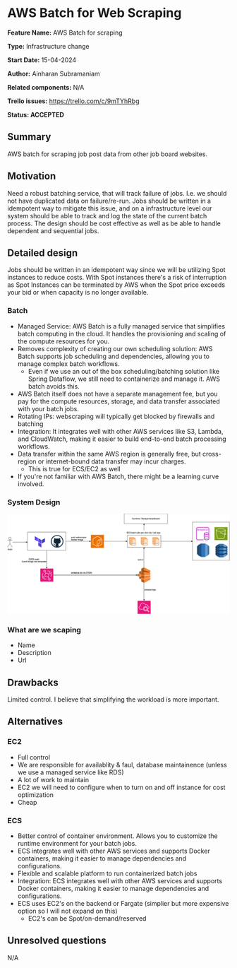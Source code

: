 # AWS Batch for Web Scraping

**Feature Name:** AWS Batch for scraping

**Type:** Infrastructure change

**Start Date:** 15-04-2024

**Author:** Ainharan Subramaniam

**Related components:** N/A

**Trello issues:** https://trello.com/c/9mTYhRbg

**Status: ACCEPTED**

## Summary

AWS batch for scraping job post data from other job board websites.

## Motivation

Need a robust batching service, that will track failure of jobs. I.e. we should not have duplicated data on failure/re-run. Jobs should be written in a idempotent way to mitigate this issue, and on a infrastructure level our system should be able to track and log the state of the current batch process. The design should be cost effective as well as be able to handle dependent and sequential jobs.

## Detailed design

Jobs should be written in an idempotent way since we will be utilizing Spot instances to reduce costs. With Spot instances there's a risk of interruption as Spot Instances can be terminated by AWS when the Spot price exceeds your bid or when capacity is no longer available.

### Batch
- Managed Service: AWS Batch is a fully managed service that simplifies batch computing in the cloud. It handles the provisioning and scaling of the compute resources for you.
- Removes complexity of creating our own scheduling solution: AWS Batch supports job scheduling and dependencies, allowing you to manage complex batch workflows.
    - Even if we use an out of the box scheduling/batching solution like Spring Dataflow, we still need to containerize and manage it. AWS batch avoids this.
- AWS Batch itself does not have a separate management fee, but you pay for the compute resources, storage, and data transfer associated with your batch jobs.
- Rotating IPs: webscraping will typically get blocked by firewalls and batching 
- Integration: It integrates well with other AWS services like S3, Lambda, and CloudWatch, making it easier to build end-to-end batch processing workflows.
- Data transfer within the same AWS region is generally free, but cross-region or internet-bound data transfer may incur charges.
    - This is true for ECS/EC2 as well
- If you're not familiar with AWS Batch, there might be a learning curve involved.

### System Design

![batch_solution](/img/batch_solution.png)

### What are we scaping
- Name
- Description
- Url

## Drawbacks

Limited control. I believe that simplifying the workload is more important.

## Alternatives

### EC2
- Full control
- We are responsible for availablity & faul, database maintainence (unless we use a managed service like RDS)
- A lot of work to maintain
- EC2 we will need to configure when to turn on and off instance for cost optimization
- Cheap

### ECS
- Better control of container environment. Allows you to customize the runtime environment for your batch jobs.
- ECS integrates well with other AWS services and supports Docker containers, making it easier to manage dependencies and configurations.
- Flexible and scalable platform to run containerized batch jobs
- Integration: ECS integrates well with other AWS services and supports Docker containers, making it easier to manage dependencies and configurations.
- ECS uses EC2's on the backend or Fargate (simplier but more expensive option so I will not expand on this)
    - EC2's can be Spot/on-demand/reserved


## Unresolved questions

N/A


